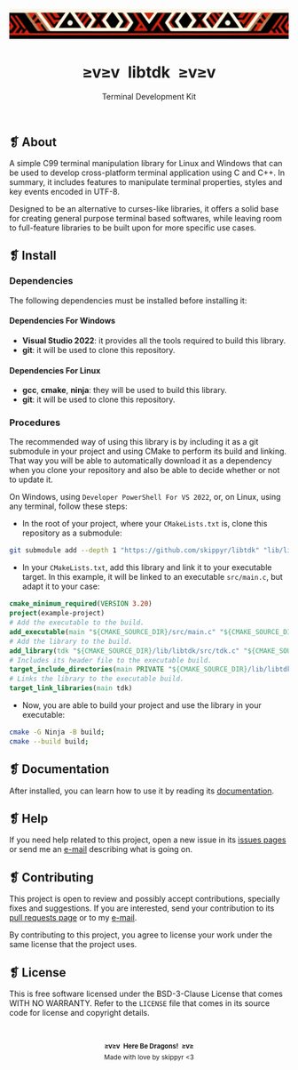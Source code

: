 <p align="center">
  <img alt="" src="assets/ornament.webp" />
</p>
<h1 align="center">≥v≥v&ensp;libtdk&ensp;≥v≥v</h1>
<p align="center">Terminal Development Kit</p>
<p align="center">
  <img alt="" src="https://img.shields.io/github/license/skippyr/libtdk?style=plastic&label=%E2%89%A5%20license&labelColor=%2324130e&color=%23b8150d" />
  &nbsp;
  <img alt="" src="https://img.shields.io/github/v/tag/skippyr/libtdk?style=plastic&label=%E2%89%A5%20tag&labelColor=%2324130e&color=%23b8150d" />
  &nbsp;
  <img alt="" src="https://img.shields.io/github/commit-activity/t/skippyr/libtdk?style=plastic&label=%E2%89%A5%20commits&labelColor=%2324130e&color=%23b8150d" />
  &nbsp;
  <img alt="" src="https://img.shields.io/github/stars/skippyr/libtdk?style=plastic&label=%E2%89%A5%20stars&labelColor=%2324130e&color=%23b8150d" />
</p>

## ❡ About

A simple C99 terminal manipulation library for Linux and Windows that can be used to develop cross-platform terminal application using C and C++. In summary, it includes features to manipulate terminal properties, styles and key events encoded in UTF-8.

Designed to be an alternative to curses-like libraries, it offers a solid base for creating general purpose terminal based softwares, while leaving room to full-feature libraries to be built upon for more specific use cases.

## ❡ Install

### Dependencies

The following dependencies must be installed before installing it:

#### Dependencies For Windows

- **Visual Studio 2022**: it provides all the tools required to build this library.
- **git**: it will be used to clone this repository.

#### Dependencies For Linux

- **gcc**, **cmake**, **ninja**: they will be used to build this library.
- **git**: it will be used to clone this repository.

### Procedures

The recommended way of using this library is by including it as a git submodule in your project and using CMake to perform its build and linking. That way you will be able to automatically download it as a dependency when you clone your repository and also be able to decide whether or not to update it.

On Windows, using `Developer PowerShell For VS 2022`, or, on Linux, using any terminal, follow these steps:

- In the root of your project, where your `CMakeLists.txt` is, clone this repository as a submodule:

```sh
git submodule add --depth 1 "https://github.com/skippyr/libtdk" "lib/libtdk";
```

- In your `CMakeLists.txt`, add this library and link it to your executable target. In this example, it will be linked to an executable `src/main.c`, but adapt it to your case:

```cmake
cmake_minimum_required(VERSION 3.20)
project(example-project)
# Add the executable to the build.
add_executable(main "${CMAKE_SOURCE_DIR}/src/main.c" "${CMAKE_SOURCE_DIR}/src/main.h")
# Add the library to the build.
add_library(tdk "${CMAKE_SOURCE_DIR}/lib/libtdk/src/tdk.c" "${CMAKE_SOURCE_DIR}/lib/libtdk/src/tdk.h")
# Includes its header file to the executable build.
target_include_directories(main PRIVATE "${CMAKE_SOURCE_DIR}/lib/libtdk/src")
# Links the library to the executable build.
target_link_libraries(main tdk)
```

- Now, you are able to build your project and use the library in your executable:

```sh
cmake -G Ninja -B build;
cmake --build build;
```

## ❡ Documentation

After installed, you can learn how to use it by reading its [documentation](docs.md).

## ❡ Help

If you need help related to this project, open a new issue in its [issues pages](https://github.com/skippyr/libtdk/issues) or send me an [e-mail](mailto:skippyr.developer@gmail.com) describing what is going on.

## ❡ Contributing

This project is open to review and possibly accept contributions, specially fixes and suggestions. If you are interested, send your contribution to its [pull requests page](https://github.com/skippyr/libtdk/pulls) or to my [e-mail](mailto:skippyr.developer@gmail.com).

By contributing to this project, you agree to license your work under the same license that the project uses.

## ❡ License

This is free software licensed under the BSD-3-Clause License that comes WITH NO WARRANTY. Refer to the `LICENSE` file that comes in its source code for license and copyright details.

&ensp;
<p align="center"><sup><strong>≥v≥v&ensp;Here Be Dragons!&ensp;≥v≥</strong><br />Made with love by skippyr <3</sup></p>
